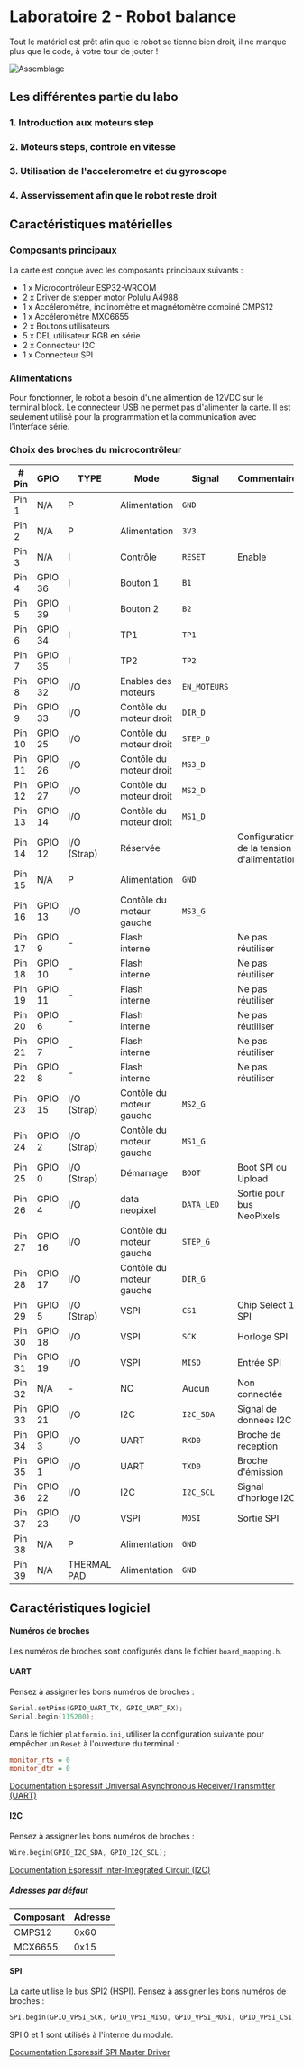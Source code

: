 # Laboratoire 2 - Robot balance

Tout le matériel est prêt afin que le robot se tienne bien droit, il ne manque plus que le code, à votre tour de jouter !

![Assemblage](https://github.com/cegep-electronique-programmable/robot-balance-2023/blob/main/Media/animation.gif?raw=true)


## Les différentes partie du labo

### 1. Introduction aux moteurs step

### 2. Moteurs steps, controle en vitesse

### 3. Utilisation de l'accelerometre et du gyroscope

### 4. Asservissement afin que le robot reste droit

## Caractéristiques matérielles

### Composants principaux

La carte est conçue avec les composants principaux suivants :

- 1 x Microcontrôleur ESP32-WROOM
- 2 x Driver de stepper motor Polulu A4988
- 1 x Accéleromètre, inclinomètre et magnétomètre combiné CMPS12
- 1 x Accéleromètre MXC6655
- 2 x Boutons utilisateurs
- 5 x DEL utilisateur RGB en série
- 2 x Connecteur I2C
- 1 x Connecteur SPI

### Alimentations

Pour fonctionner, le robot a besoin d'une alimention de 12VDC sur le terminal block. Le connecteur USB ne permet pas d'alimenter la carte. Il est seulement utilisé pour la programmation et la communication avec l'interface série.

### Choix des broches du microcontrôleur

| # Pin | GPIO | TYPE | Mode | Signal | Commentaire |
| --- | --- | --- | --- | --- | --- |
| Pin 1 | N/A | P |  Alimentation | `GND` |
| Pin 2 | N/A |P|  Alimentation | `3V3` |
| Pin 3 | N/A |I|  Contrôle | `RESET` | Enable |
| Pin 4 | GPIO 36 |I|  Bouton 1 | `B1` |
| Pin 5 | GPIO 39 |I|  Bouton 2 | `B2` |
| Pin 6 | GPIO 34 |I| TP1 |  `TP1` |
| Pin 7 | GPIO 35 |I| TP2 | `TP2` |
| Pin 8 | GPIO 32 |I/O|  Enables des moteurs  | `EN_MOTEURS` |
| Pin 9 | GPIO 33 |I/O|  Contôle du moteur droit  | `DIR_D` |
| Pin 10 | GPIO 25 |I/O|  Contôle du moteur droit  | `STEP_D` |
| Pin 11 | GPIO 26 |I/O|  Contôle du moteur droit  | `MS3_D` |
| Pin 12 | GPIO 27 |I/O|  Contôle du moteur droit  | `MS2_D` |
| Pin 13 | GPIO 14 |I/O|  Contôle du moteur droit  | `MS1_D` |  |  |
| Pin 14 | GPIO 12 |I/O (Strap) |  Réservée |  | Configuration de la tension d'alimentation |
| Pin 15 | N/A |P|  Alimentation | `GND` |
| Pin 16 | GPIO 13 |I/O|  Contôle du moteur gauche | `MS3_G` |
| Pin 17 | GPIO 9 |-|  Flash interne |  | Ne pas réutiliser |
| Pin 18 | GPIO 10 |-|  Flash interne |  | Ne pas réutiliser |
| Pin 19 | GPIO 11 |-|  Flash interne |  | Ne pas réutiliser |
| Pin 20 | GPIO 6 |-|  Flash interne |  | Ne pas réutiliser |
| Pin 21 | GPIO 7 |-|  Flash interne |  | Ne pas réutiliser |
| Pin 22 | GPIO 8 |-|  Flash interne |  | Ne pas réutiliser |
| Pin 23 | GPIO 15 |I/O (Strap) |  Contôle du moteur gauche  | `MS2_G` |
| Pin 24 | GPIO 2 |I/O (Strap) |   Contôle du moteur gauche  | `MS1_G` |
| Pin 25 | GPIO 0 |I/O (Strap) |  Démarrage | `BOOT` | Boot SPI ou Upload |
| Pin 26 | GPIO 4 |I/O|  data neopixel | `DATA_LED` | Sortie pour bus NeoPixels |
| Pin 27 | GPIO 16 |I/O|  Contôle du moteur gauche  | `STEP_G` |
| Pin 28 | GPIO 17 |I/O|  Contôle du moteur gauche| `DIR_G` |
| Pin 29 | GPIO 5 |I/O (Strap) |  VSPI | `CS1` | Chip Select 1 SPI |
| Pin 30 | GPIO 18 |I/O|  VSPI | `SCK` | Horloge SPI |
| Pin 31 | GPIO 19 |I/O|  VSPI | `MISO` | Entrée SPI |
| Pin 32 | N/A |-|  NC | Aucun | Non connectée |
| Pin 33 | GPIO 21 |I/O|  I2C | `I2C_SDA` | Signal de données I2C |
| Pin 34 | GPIO 3 |I/O|  UART | `RXD0` | Broche de reception |
| Pin 35 | GPIO 1 |I/O|  UART | `TXD0` | Broche d'émission |
| Pin 36 | GPIO 22 |I/O|  I2C | `I2C_SCL` | Signal d'horloge I2C |
| Pin 37 | GPIO 23 |I/O|  VSPI | `MOSI` | Sortie SPI |
| Pin 38 | N/A |P|  Alimentation | `GND` |
| Pin 39 | N/A |THERMAL PAD|  Alimentation | `GND` |






## Caractéristiques logiciel

#### Numéros de broches

Les numéros de broches sont configurés dans le fichier `board_mapping.h`.


#### UART

Pensez à assigner les bons numéros de broches :

```cpp
Serial.setPins(GPIO_UART_TX, GPIO_UART_RX);
Serial.begin(115200);
```

Dans le fichier `platformio.ini`, utiliser la configuration suivante pour empêcher un `Reset` à l'ouverture du terminal :
```ini
monitor_rts = 0
monitor_dtr = 0
```

[Documentation Espressif Universal Asynchronous Receiver/Transmitter (UART)](https://docs.espressif.com/projects/esp-idf/en/latest/esp32/api-reference/peripherals/uart.html)

#### I2C

Pensez à assigner les bons numéros de broches :

```cpp
Wire.begin(GPIO_I2C_SDA, GPIO_I2C_SCL);
```

[Documentation Espressif Inter-Integrated Circuit (I2C)](https://docs.espressif.com/projects/esp-idf/en/latest/esp32/api-reference/peripherals/i2c.html)

##### Adresses par défaut

| Composant | Adresse | 
| --- | --- | 
| CMPS12 | 0x60 |
| MCX6655 | 0x15 |


#### SPI

La carte utilise le bus SPI2 (HSPI).
Pensez à assigner les bons numéros de broches :

```cpp
SPI.begin(GPIO_VPSI_SCK, GPIO_VPSI_MISO, GPIO_VPSI_MOSI, GPIO_VPSI_CS1);
```

SPI 0 et 1 sont utilisés à l'interne du module.

[Documentation Espressif SPI Master Driver](https://docs.espressif.com/projects/esp-idf/en/latest/esp32/api-reference/peripherals/spi_master.html)
